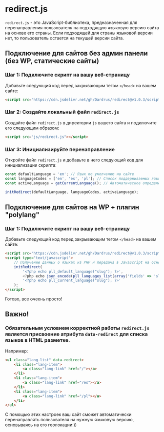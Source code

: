 # redirect.js

`redirect.js` - это JavaScript-библиотека, предназначенная для перенаправления пользователя на подходящую языковую версию сайта на основе его страны. Если подходящей для страны языковой версии нет, то пользователь остается на текущей версии сайта. 

## Подключение для сайтов без админ панели (без WP, статические сайты)

### Шаг 1: Подключите скрипт на вашу веб-страницу

Добавьте следующий код перед закрывающим тегом `</head>` на вашем сайте:

```html
<script src="https://cdn.jsdelivr.net/gh/Dardrus/redirect@v1.0.3/script.js"></script>
```

### Шаг 2: Создайте локальный файл `redirect.js`

Создайте файл `redirect.js` в директории `js` вашего сайта и подключите его следующим образом:

```html
<script src="js/redirect.js"></script>
```

### Шаг 3: Инициализируйте перенаправление

Откройте файл `redirect.js` и добавьте в него следующий код для инициализации скрипта:

```javascript
const defaultLanguage = 'en'; // Язык по умолчанию на сайте
const languageCodes = ['en', 'es', 'pl']; // Список поддерживаемых языков на сайте
const activeLanguage = getCurrentLanguage(); // Автоматическое определение текущего языка пользователя

initRedirect(defaultLanguage, languageCodes, activeLanguage);
```

## Подключение для сайтов на WP + плагин "polylang"

### Шаг 1: Подключите скрипт на вашу веб-страницу

Добавьте следующий код перед закрывающим тегом `</head>` на вашем сайте:

```html
<script src="https://cdn.jsdelivr.net/gh/Dardrus/redirect@v1.0.3/script.js"></script>
<script type="text/javascript">
    // Получение данных о языках из PHP и передача в JavaScript на основе плагина `polylang`
    initRedirect(
        '<?php echo pll_default_language("slug"); ?>',
        <?php echo json_encode(pll_languages_list(array('fields' => 'slug'))); ?>,
        '<?php echo pll_current_language("slug"); ?>'
    );
</script>
```
Готово, все очеень просто!

## Важно!
### Обязательным условием корректной работы `redirect.js` является присвоение атрибута `data-redirect` для списка языков в HTML разметке.

Например:

```html
<ul class="lang-list" data-redirect>
    <li class="lang-item">
        <a class="lang-link" href="/"></a>
    </li>
    <li class="lang-item">
        <a class="lang-link" href="/es"></a>
    </li>
    <li class="lang-item">
        <a class="lang-link" href="/pl"></a>
    </li>
</ul>
```

С помощью этих настроек ваш сайт сможет автоматически перенаправлять пользователя на нужную языковую версию, основываясь на его геолокации:))
